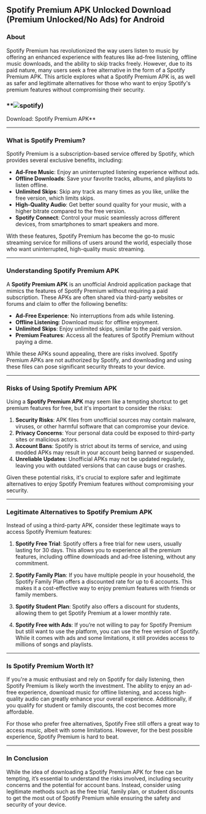 

## **Spotify Premium APK Unlocked Download (Premium Unlocked/No Ads) for Android**

### **About**

Spotify Premium has revolutionized the way users listen to music by offering an enhanced experience with features like ad-free listening, offline music downloads, and the ability to skip tracks freely. However, due to its paid nature, many users seek a free alternative in the form of a Spotify Premium APK. This article explores what a Spotify Premium APK is, as well as safer and legitimate alternatives for those who want to enjoy Spotify's premium features without compromising their security.

### **![spotify)](https://github.com/user-attachments/assets/95edb22d-a9bb-4a46-a9c8-c07975711539)
Download: Spotify Premium APK**

---

### **What is Spotify Premium?**

Spotify Premium is a subscription-based service offered by Spotify, which provides several exclusive benefits, including:

- **Ad-Free Music**: Enjoy an uninterrupted listening experience without ads.
- **Offline Downloads**: Save your favorite tracks, albums, and playlists to listen offline.
- **Unlimited Skips**: Skip any track as many times as you like, unlike the free version, which limits skips.
- **High-Quality Audio**: Get better sound quality for your music, with a higher bitrate compared to the free version.
- **Spotify Connect**: Control your music seamlessly across different devices, from smartphones to smart speakers and more.

With these features, Spotify Premium has become the go-to music streaming service for millions of users around the world, especially those who want uninterrupted, high-quality music streaming.

---

### **Understanding Spotify Premium APK**

A **Spotify Premium APK** is an unofficial Android application package that mimics the features of Spotify Premium without requiring a paid subscription. These APKs are often shared via third-party websites or forums and claim to offer the following benefits:

- **Ad-Free Experience**: No interruptions from ads while listening.
- **Offline Listening**: Download music for offline enjoyment.
- **Unlimited Skips**: Enjoy unlimited skips, similar to the paid version.
- **Premium Features**: Access all the features of Spotify Premium without paying a dime.

While these APKs sound appealing, there are risks involved. Spotify Premium APKs are not authorized by Spotify, and downloading and using these files can pose significant security threats to your device.

---

### **Risks of Using Spotify Premium APK**

Using a **Spotify Premium APK** may seem like a tempting shortcut to get premium features for free, but it's important to consider the risks:

1. **Security Risks**: APK files from unofficial sources may contain malware, viruses, or other harmful software that can compromise your device.
2. **Privacy Concerns**: Your personal data could be exposed to third-party sites or malicious actors.
3. **Account Bans**: Spotify is strict about its terms of service, and using modded APKs may result in your account being banned or suspended.
4. **Unreliable Updates**: Unofficial APKs may not be updated regularly, leaving you with outdated versions that can cause bugs or crashes.

Given these potential risks, it's crucial to explore safer and legitimate alternatives to enjoy Spotify Premium features without compromising your security.

---

### **Legitimate Alternatives to Spotify Premium APK**

Instead of using a third-party APK, consider these legitimate ways to access Spotify Premium features:

1. **Spotify Free Trial**: Spotify offers a free trial for new users, usually lasting for 30 days. This allows you to experience all the premium features, including offline downloads and ad-free listening, without any commitment.
   
2. **Spotify Family Plan**: If you have multiple people in your household, the Spotify Family Plan offers a discounted rate for up to 6 accounts. This makes it a cost-effective way to enjoy premium features with friends or family members.

3. **Spotify Student Plan**: Spotify also offers a discount for students, allowing them to get Spotify Premium at a lower monthly rate.

4. **Spotify Free with Ads**: If you’re not willing to pay for Spotify Premium but still want to use the platform, you can use the free version of Spotify. While it comes with ads and some limitations, it still provides access to millions of songs and playlists.

---

### **Is Spotify Premium Worth It?**

If you're a music enthusiast and rely on Spotify for daily listening, then Spotify Premium is likely worth the investment. The ability to enjoy an ad-free experience, download music for offline listening, and access high-quality audio can greatly enhance your overall experience. Additionally, if you qualify for student or family discounts, the cost becomes more affordable.

For those who prefer free alternatives, Spotify Free still offers a great way to access music, albeit with some limitations. However, for the best possible experience, Spotify Premium is hard to beat.

---

### **In Conclusion**

While the idea of downloading a Spotify Premium APK for free can be tempting, it’s essential to understand the risks involved, including security concerns and the potential for account bans. Instead, consider using legitimate methods such as the free trial, family plan, or student discounts to get the most out of Spotify Premium while ensuring the safety and security of your device.
